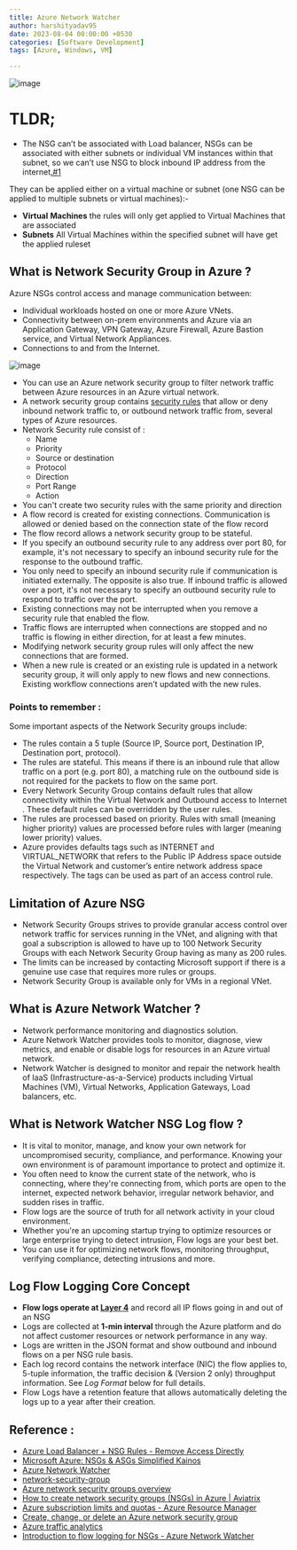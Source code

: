 ```yaml
---
title: Azure Network Watcher
author: harshityadav95
date: 2023-08-04 00:00:00 +0530
categories: [Software Development]
tags: [Azure, Windows, VM]

---
```



![image](https://github.com/harshityadav95/harshityadav95.github.io/assets/14792490/139f4eed-1c2b-4309-815b-56fa683c2b78)

# TLDR;

- The NSG can’t be associated with Load balancer, NSGs can be associated with either subnets or individual VM instances within that subnet, so we can’t use NSG to block inbound IP address from the internet[.#1](https://stackoverflow.com/questions/41559854/azure-load-balancer-nsg-rules-remove-access-directly)

They can be applied either on a virtual machine or subnet (one NSG can be applied to multiple subnets or virtual machines):-

- **Virtual** **Machines** the rules will only get applied to Virtual Machines that are associated
- **Subnets** All Virtual Machines within the specified subnet will have get the applied ruleset

## What is Network Security Group in Azure ?

Azure NSGs control access and manage communication between:

- Individual workloads hosted on one or more Azure VNets.
- Connectivity between on-prem environments and Azure via an Application Gateway, VPN Gateway, Azure Firewall, Azure Bastion service, and Virtual Network Appliances.
- Connections to and from the Internet.

![image](https://github.com/harshityadav95/harshityadav95.github.io/assets/14792490/589c2bb9-1be3-411a-b1a2-a8a6d6d5fad3)


- You can use an Azure network security group to filter network traffic between Azure resources in an Azure virtual network.
- A network security group contains [security rules](https://learn.microsoft.com/en-us/azure/virtual-network/network-security-groups-overview#security-rules) that allow or deny inbound network traffic to, or outbound network traffic from, several types of Azure resources.
- Network Security rule consist of :
    - Name
    - Priority
    - Source or destination
    - Protocol
    - Direction
    - Port Range
    - Action
- You can't create two security rules with the same priority and direction
- A flow record is created for existing connections. Communication is allowed or denied based on the connection state of the flow record
- The flow record allows a network security group to be stateful.
- If you specify an outbound security rule to any address over port 80, for example, it's not necessary to specify an inbound security rule for the response to the outbound traffic.
- You only need to specify an inbound security rule if communication is initiated externally. The opposite is also true. If inbound traffic is allowed over a port, it's not necessary to specify an outbound security rule to respond to traffic over the port.
- Existing connections may not be interrupted when you remove a security rule that enabled the flow.
- Traffic flows are interrupted when connections are stopped and no traffic is flowing in either direction, for at least a few minutes.
- Modifying network security group rules will only affect the new connections that are formed.
- When a new rule is created or an existing rule is updated in a network security group, it will only apply to new flows and new connections. Existing workflow connections aren't updated with the new rules.

### Points to remember :

Some important aspects of the Network Security groups include:

- The rules contain a 5 tuple (Source IP, Source port, Destination IP, Destination port, protocol).
- The rules are stateful. This means if there is an inbound rule that allow traffic on a port (e.g. port 80), a matching rule on the outbound side is not required for the packets to flow on the same port.
- Every Network Security Group contains default rules that allow connectivity within the Virtual Network and Outbound access to Internet . These default rules can be overridden by the user rules.
- The rules are processed based on priority. Rules with small (meaning higher priority) values are processed before rules with larger (meaning lower priority) values.
- Azure provides defaults tags such as INTERNET and VIRTUAL_NETWORK that refers to the Public IP Address space outside the Virtual Network and customer’s entire network address space respectively. The tags can be used as part of an access control rule.

## Limitation of Azure NSG

- Network Security Groups strives to provide granular access control over network traffic for services running in the VNet, and aligning with that goal a subscription is allowed to have up to 100 Network Security Groups with each Network Security Group having as many as 200 rules.
- The limits can be increased by contacting Microsoft support if there is a genuine use case that requires more rules or groups.
- Network Security Group is available only for VMs in a regional VNet.

## What is Azure Network Watcher ?

- Network performance monitoring and diagnostics solution.
- Azure Network Watcher provides tools to monitor, diagnose, view metrics, and enable or disable logs for resources in an Azure virtual network.
- Network Watcher is designed to monitor and repair the network health of IaaS (Infrastructure-as-a-Service) products including Virtual Machines (VM), Virtual Networks, Application Gateways, Load balancers, etc.

## What is Network Watcher NSG Log flow  ?

- It is vital to monitor, manage, and know your own network for uncompromised security, compliance, and performance. Knowing your own environment is of paramount importance to protect and optimize it.
- You often need to know the current state of the network, who is connecting, where they're connecting from, which ports are open to the internet, expected network behavior, irregular network behavior, and sudden rises in traffic.
- Flow logs are the source of truth for all network activity in your cloud environment.
- Whether you're an upcoming startup trying to optimize resources or large enterprise trying to detect intrusion, Flow logs are your best bet.
- You can use it for optimizing network flows, monitoring throughput, verifying compliance, detecting intrusions and more.

## Log Flow Logging Core Concept

- **Flow logs operate at [Layer 4](https://en.wikipedia.org/wiki/OSI_model#Layer_4:_Transport_Layer)** and record all IP flows going in and out of an NSG
- Logs are collected at **1-min interval** through the Azure platform and do not affect customer resources or network performance in any way.
- Logs are written in the JSON format and show outbound and inbound flows on a per NSG rule basis.
- Each log record contains the network interface (NIC) the flow applies to, 5-tuple information, the traffic decision & (Version 2 only) throughput information. See *Log Format* below for full details.
- Flow Logs have a retention feature that allows automatically deleting the logs up to a year after their creation.

## Reference :

- [Azure Load Balancer + NSG Rules - Remove Access Directly](https://stackoverflow.com/questions/41559854/azure-load-balancer-nsg-rules-remove-access-directly)
- [Microsoft Azure: NSGs & ASGs Simplified Kainos](https://www.kainos.com/insights/blogs/microsoft-azure-nsgs-asgs-simplified)
- [Azure Network Watcher](https://learn.microsoft.com/en-us/azure/network-watcher/network-watcher-monitoring-overview)
- [network-security-group](https://azure.microsoft.com/en-us/blog/network-security-groups)
- [Azure network security groups overview](https://learn.microsoft.com/en-us/azure/virtual-network/network-security-groups-overview)
- [How to create network security groups (NSGs) in Azure | Aviatrix](https://aviatrix.com/learn-center/cloud-security/create-network-security-groups-in-azure)
- [Azure subscription limits and quotas - Azure Resource Manager](https://learn.microsoft.com/en-us/azure/azure-resource-manager/management/azure-subscription-service-limits#networking-limits)
- [Create, change, or delete an Azure network security group](https://learn.microsoft.com/en-us/azure/virtual-network/manage-network-security-group?tabs=network-security-group-portal)
- [Azure traffic analytics](https://learn.microsoft.com/en-gb/azure/network-watcher/traffic-analytics)
- [Introduction to flow logging for NSGs - Azure Network Watcher](https://learn.microsoft.com/en-us/azure/network-watcher/network-watcher-nsg-flow-logging-overview)
